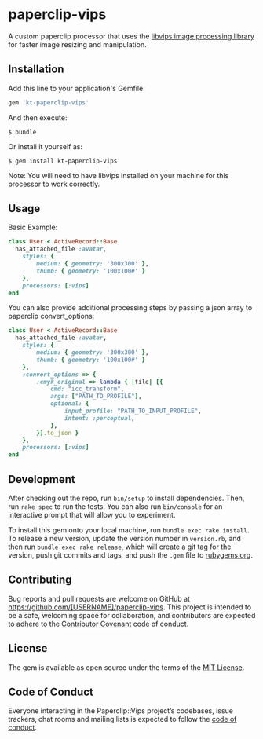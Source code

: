 # paperclip-vips

A custom paperclip processor that uses the [libvips image processing library](https://libvips.github.io/libvips) for faster image resizing and manipulation.

## Installation

Add this line to your application's Gemfile:

```ruby
gem 'kt-paperclip-vips'
```

And then execute:

    $ bundle

Or install it yourself as:

    $ gem install kt-paperclip-vips

Note: You will need to have libvips installed on your machine for this processor to work correctly.

## Usage

Basic Example:

```ruby
class User < ActiveRecord::Base
  has_attached_file :avatar,
    styles: {
        medium: { geometry: '300x300' },
        thumb: { geometry: '100x100#' }
    },
    processors: [:vips]
end
```

You can also provide additional processing steps by passing a json array to paperclip convert_options:

```ruby
class User < ActiveRecord::Base
  has_attached_file :avatar,
    styles: {
        medium: { geometry: '300x300' },
        thumb: { geometry: '100x100#' }
    },
    :convert_options => {
        :cmyk_original => lambda { |file| [{
            cmd: "icc_transform",
            args: ["PATH_TO_PROFILE"],
            optional: {
                input_profile: "PATH_TO_INPUT_PROFILE",
                intent: :perceptual,
            },
        }].to_json }
    },
    processors: [:vips]
end
```

## Development

After checking out the repo, run `bin/setup` to install dependencies. Then, run `rake spec` to run the tests. You can also run `bin/console` for an interactive prompt that will allow you to experiment.

To install this gem onto your local machine, run `bundle exec rake install`. To release a new version, update the version number in `version.rb`, and then run `bundle exec rake release`, which will create a git tag for the version, push git commits and tags, and push the `.gem` file to [rubygems.org](https://rubygems.org).

## Contributing

Bug reports and pull requests are welcome on GitHub at https://github.com/[USERNAME]/paperclip-vips. This project is intended to be a safe, welcoming space for collaboration, and contributors are expected to adhere to the [Contributor Covenant](http://contributor-covenant.org) code of conduct.

## License

The gem is available as open source under the terms of the [MIT License](https://opensource.org/licenses/MIT).

## Code of Conduct

Everyone interacting in the Paperclip::Vips project’s codebases, issue trackers, chat rooms and mailing lists is expected to follow the [code of conduct](https://github.com/[USERNAME]/paperclip-vips/blob/master/CODE_OF_CONDUCT.md).
